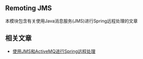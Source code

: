 ## Remoting JMS

本模块包含有关使用Java消息服务(JMS)进行Spring远程处理的文章

## 相关文章

+ [使用JMS和ActiveMQ进行Spring远程处理](../docs/使用JMS和ActiveMQ进行SpringRemoting.md)